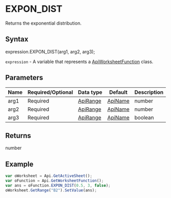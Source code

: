 # EXPON_DIST

Returns the exponential distribution.

## Syntax

expression.EXPON_DIST(arg1, arg2, arg3);

`expression` - A variable that represents a [ApiWorksheetFunction](../ApiWorksheetFunction.md) class.

## Parameters

| **Name** | **Required/Optional** | **Data type** | **Default** | **Description** |
| ------------- | ------------- | ------------- | ------------- | ------------- |
| arg1 | Required | [ApiRange](../../ApiRange/ApiRange.md) | [ApiName](../../ApiName/ApiName.md) | number |  | The value of the x function, a nonnegative number. |
| arg2 | Required | [ApiRange](../../ApiRange/ApiRange.md) | [ApiName](../../ApiName/ApiName.md) | number |  | The lambda parameter value, a positive number. |
| arg3 | Required | [ApiRange](../../ApiRange/ApiRange.md) | [ApiName](../../ApiName/ApiName.md) | boolean |  | A logical value that determines the function form. If this parameter is **true**, the function will return the cumulative distribution function, if it is **false**, it will return the probability density function. |

## Returns

number

## Example



```javascript
var oWorksheet = Api.GetActiveSheet();
var oFunction = Api.GetWorksheetFunction();
var ans = oFunction.EXPON_DIST(0.5, 3, false);
oWorksheet.GetRange("B2").SetValue(ans);
```
